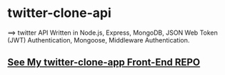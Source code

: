 # twitter-clone-api

==> twitter API Written in Node.js, Express, MongoDB, JSON Web Token (JWT) Authentication, Mongoose, Middleware Authentication.


##  <a href="https://github.com/saddamarbaa/twitter-clone-app">See My twitter-clone-app Front-End REPO</a>



